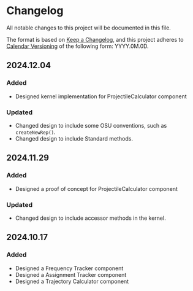 # Changelog

All notable changes to this project will be documented in this file.

The format is based on [Keep a Changelog](https://keepachangelog.com/en/1.1.0/),
and this project adheres to [Calendar Versioning](https://calver.org/) of
the following form: YYYY.0M.0D.

## 2024.12.04

### Added

- Designed kernel implementation for ProjectileCalculator component

### Updated

- Changed design to include some OSU conventions, such as `createNewRep()`.
- Changed design to include Standard methods.

## 2024.11.29

### Added

- Designed a proof of concept for ProjectileCalculator component

### Updated

- Changed design to include accessor methods in the kernel.

## 2024.10.17

### Added

- Designed a Frequency Tracker component
- Designed a Assignment Tracker component
- Designed a Trajectory Calculator component
